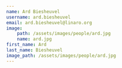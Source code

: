 ```yaml
---
name: Ard Biesheuvel
username: ard.biesheuvel
email: ard.biesheuvel@linaro.org
image:
    path: /assets/images/people/ard.jpg
    name: ard.jpg
first_name: Ard
last_name: Biesheuvel
image_path: /assets/images/people/ard.jpg
---
```

